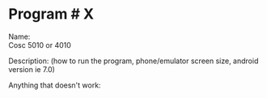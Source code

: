 # Program # X
Name:  
Cosc 5010 or 4010

Description:  (how to run the program, phone/emulator screen size, android version ie 7.0)

Anything that doesn't work:

